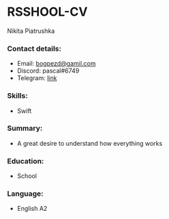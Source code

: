 

# RSSHOOL-CV

Nikita Piatrushka

### Contact details:

*   Email: bogpezd@gamil.com
*   Discord: pascal#6749
*   Telegram: [link](https://t.me/pascalXYZ)

### Skills:

*   Swift

### Summary:

*   A great desire to understand how everything works 

### Education:

*   School 

### Language:

*   English A2
